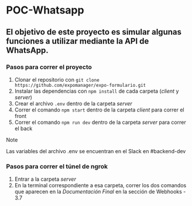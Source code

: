 # POC-Whatsapp

## El objetivo de este proyecto es simular algunas funciones a utilizar mediante la API de WhatsApp.

### Pasos para correr el proyecto

1. Clonar el repositorio con `git clone https://github.com/expomanager/expo-formulario.git`
2. Instalar las dependencias con `npm install` de cada carpeta (*client* y *server*)
3. Crear el archivo `.env` dentro de la carpeta *server*
4. Correr el comando `npm start` dentro de la carpeta *client* para correr el front
5. Correr el comando `npm run dev` dentro de la carpeta *server* para correr el back


> [!NOTE]
> Las variables del archivo .env se encuentran en el Slack en #backend-dev 

### Pasos para correr el túnel de ngrok

1. Entrar a la carpeta *server*
2. En la terminal correspondiente a esa carpeta, correr los dos comandos que aparecen en la *Documentación Final* en la sección de Webhooks - 3.7
